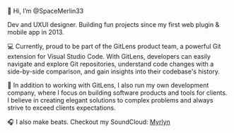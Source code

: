 👋 Hi, I’m @SpaceMerlin33

Dev and UXUI designer. Building fun projects since my first web plugin & mobile app in 2013. 

💻 Currently, proud to be part of the GitLens product team, a powerful Git extension for Visual Studio Code. With GitLens, developers can easily navigate and explore Git repositories, understand code changes with a side-by-side comparison, and gain insights into their codebase's history.

📱 In addition to working with GitLens, I also run my own development company, where I focus on building software products and tools for clients. I believe in creating elegant solutions to complex problems and always strive to exceed clients expectations.

🎧 I also make beats. Checkout my SoundCloud: [Myrlyn](https://soundcloud.com/myrlyn1)

<!---
SpaceMerlin33/SpaceMerlin33 is a ✨ special ✨ repository because its `README.md` (this file) appears on your GitHub profile.
You can click the Preview link to take a look at your changes.
--->
